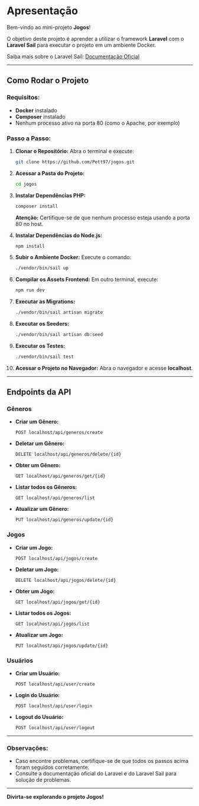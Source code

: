# Apresentação

Bem-vindo ao mini-projeto **Jogos**!

O objetivo deste projeto é aprender a utilizar o framework **Laravel** com o **Laravel Sail** para executar o projeto em um ambiente Docker.

Saiba mais sobre o Laravel Sail: [Documentação Oficial](https://laravel.com/docs/11.x/sail)

---

## Como Rodar o Projeto

### Requisitos:
- **Docker** instalado
- **Composer** instalado
- Nenhum processo ativo na porta 80 (como o Apache, por exemplo)

### Passo a Passo:

1. **Clonar o Repositório:**
   Abra o terminal e execute:
   ```bash
   git clone https://github.com/Pett97/jogos.git
   ```

2. **Acessar a Pasta do Projeto:**
   ```bash
   cd jogos
   ```

3. **Instalar Dependências PHP:**
   ```bash
   composer install
   ```
   **Atenção:** Certifique-se de que nenhum processo esteja usando a porta 80 no host.

4. **Instalar Dependências do Node.js:**
   ```bash
   npm install
   ```

5. **Subir o Ambiente Docker:**
   Execute o comando:
   ```bash
   ./vendor/bin/sail up
   ```

6. **Compilar os Assets Frontend:**
   Em outro terminal, execute:
   ```bash
   npm run dev
   ```

7. **Executar as Migrations:**
   ```bash
   ./vendor/bin/sail artisan migrate
   ```

8. **Executar os Seeders:**
   ```bash
   ./vendor/bin/sail artisan db:seed
   ```

9. **Executar os Testes:**
   ```bash
   ./vendor/bin/sail test
   ```

10. **Acessar o Projeto no Navegador:**
    Abra o navegador e acesse **localhost**.

---

## Endpoints da API

### Gêneros
- **Criar um Gênero:**
  ```
  POST localhost/api/generos/create
  ```
- **Deletar um Gênero:**
  ```
  DELETE localhost/api/generos/delete/{id}
  ```
- **Obter um Gênero:**
  ```
  GET localhost/api/generos/get/{id}
  ```
- **Listar todos os Gêneros:**
  ```
  GET localhost/api/generos/list
  ```
- **Atualizar um Gênero:**
  ```
  PUT localhost/api/generos/update/{id}
  ```

### Jogos
- **Criar um Jogo:**
  ```
  POST localhost/api/jogos/create
  ```
- **Deletar um Jogo:**
  ```
  DELETE localhost/api/jogos/delete/{id}
  ```
- **Obter um Jogo:**
  ```
  GET localhost/api/jogos/get/{id}
  ```
- **Listar todos os Jogos:**
  ```
  GET localhost/api/jogos/list
  ```
- **Atualizar um Jogo:**
  ```
  PUT localhost/api/jogos/update/{id}
  ```

### Usuários
- **Criar um Usuário:**
  ```
  POST localhost/api/user/create
  ```
- **Login do Usuário:**
  ```
  POST localhost/api/user/login
  ```
- **Logout do Usuário:**
  ```
  POST localhost/api/user/logout
  ```

---

### Observações:
- Caso encontre problemas, certifique-se de que todos os passos acima foram seguidos corretamente.
- Consulte a documentação oficial do Laravel e do Laravel Sail para solução de problemas.

---

**Divirta-se explorando o projeto Jogos!**

